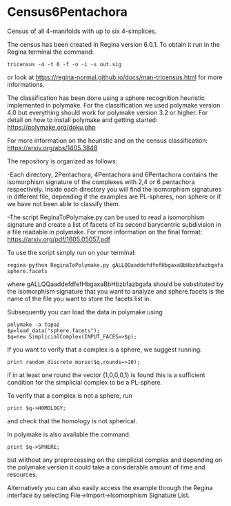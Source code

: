# Census6Pentachora
Census of all 4-manifolds with up to six 4-simplices.

The census has been created in Regina version 6.0.1.
To obtain it run in the Regina terminal the command:
```
tricensus -4 -t 6 -f -o -i -s out.sig
```
or look at https://regina-normal.github.io/docs/man-tricensus.html for more informations.

The classification has been done using a sphere recognition heuristic implemented in polymake.
For the classification we used polymake version 4.0 but everything should work for polymake version 3.2 or higher.
For detail on how to install polymake and getting started: https://polymake.org/doku.php

For more information on the heuristic and on the census classification: https://arxiv.org/abs/1405.3848

The repository is organized as follows:

-Each directory, 2Pentachora, 4Pentachora and 6Pentachora contains the isomorphism signature of the complexes with 2,4 or 6 pentachora respectively.
  Inside each directory you will find the isomorphism signatures in different file, depending if the examples are PL-spheres, non sphere or if we have not been able   to classify them.

-The script ReginaToPolymake.py can be used to read a isomorphism signature and create a list of facets of its second barycentric subdivision in a file readable in polymake. For more information on the final format: https://arxiv.org/pdf/1605.05057.pdf

To use the script simply run on your terminal: 
```
regina-python ReginaToPolymake.py gALLQQaaddefdfefHbgaxaBbHbzbfazbgafa sphere.facets
```
where gALLQQaaddefdfefHbgaxaBbHbzbfazbgafa should be substituted by the isomorphism signature that you want to analyze and sphere.facets is the name of the file you want to store the facets list in. 

Subsequently you can load the data in polymake using 
```
polymake -a topaz
$p=load_data("sphere.facets");
$q=new SimplicialComplex(INPUT_FACES=>$p);
```
If you want to verify that a complex is a sphere, we suggest running:
```
print random_discrete_morse($q,rounds=>10);
```
if in at least one round the vector (1,0,0,0,1) is found this is a sufficient condition for the simplicial complex to be a PL-sphere.

To verify that a complex is not a sphere, run
```
print $q->HOMOLOGY;
```
and check that the homology is not spherical.

In polymake is also available the command:
```
print $q->SPHERE;
```
but wiithout any preprocessing on the simplicial complex and depending on the polymake version it could take a considerable amount of time and resources.

Alternatively you can also easily access the example through the Regina interface by selecting File→Import→Isomorphism Signature List. 
